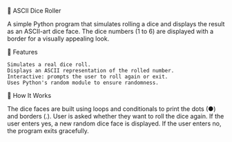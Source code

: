 🎲 ASCII Dice Roller

A simple Python program that simulates rolling a dice and displays the result as an ASCII-art dice face. The dice numbers (1 to 6) are displayed with a border for a visually appealing look.

🚀 Features

    Simulates a real dice roll.
    Displays an ASCII representation of the rolled number.
    Interactive: prompts the user to roll again or exit.
    Uses Python's random module to ensure randomness.
📌 How It Works

  The dice faces are built using loops and conditionals to print the dots (●) and borders (.).
  User is asked whether they want to roll the dice again.
  If the user enters yes, a new random dice face is displayed.
  If the user enters no, the program exits gracefully.
